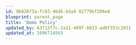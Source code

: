 ```yaml
---
id: 9b828f3a-fc83-4646-bda8-02779bf286e0
blueprint: parent_page
title: 'Demo Policy'
updated_by: 63f13f7c-2a11-499f-b033-ad0f353c2031
updated_at: 1696714563
---
```

